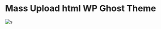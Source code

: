 # Mass Upload html WP Ghost Theme

![s](https://user-images.githubusercontent.com/65480013/88372893-01c08d80-cdc1-11ea-83f1-ec2740b501fa.JPG)

